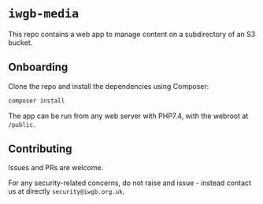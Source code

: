 # `iwgb-media`
This repo contains a web app to manage content on a subdirectory of an S3 bucket.

## Onboarding
Clone the repo and install the dependencies using Composer:
```bash
composer install
```

The app can be run from any web server with PHP7.4, with the webroot at `/public`.

## Contributing
Issues and PRs are welcome.

For any security-related concerns, do not raise and issue - instead contact us at directly `security@iwgb.org.uk`.
